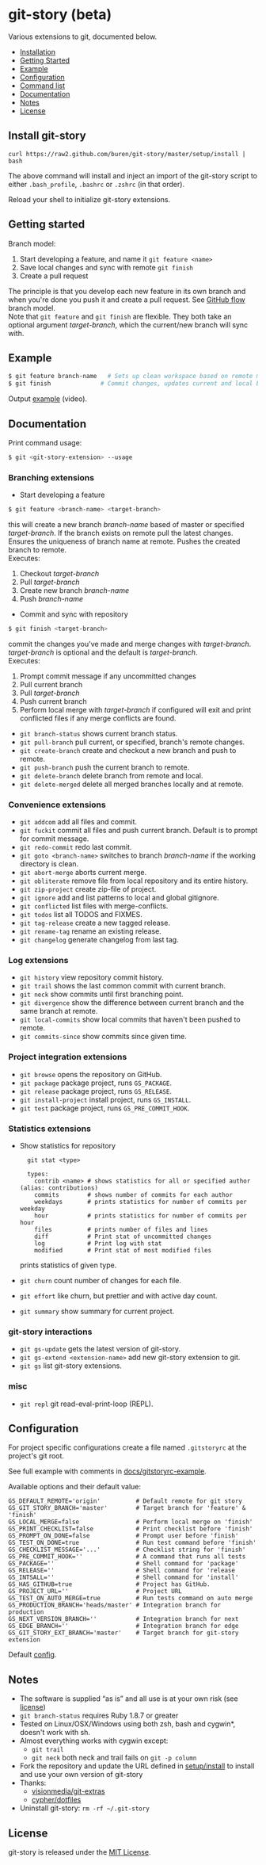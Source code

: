# git-story (beta)

Various extensions to git, documented below.


* [Installation](#install-git-story)
* [Getting Started](#getting-started)
* [Example](#example)
* [Configuration](#configuration)
* [Command list](#command-list)
* [Documentation](#documentation)
* [Notes](#notes)
* [License](#license)

## Install git-story

    curl https://raw2.github.com/buren/git-story/master/setup/install | bash
The above command will install and inject an import of the git-story script to either `.bash_profile`, `.bashrc` or `.zshrc` (in that order).

Reload your shell to initialize git-story extensions.

## Getting started


Branch model:

1. Start developing a feature, and name it `git feature <name>`
2. Save local changes and sync with remote `git finish`
3. Create a pull request

The principle is that you develop each new feature in its own branch and when
you're done you push it and create a pull request. See [GitHub flow](http://scottchacon.com/2011/08/31/github-flow.html) branch model.  
Note that `git feature` and `git finish` are flexible. They both take an optional argument _target-branch_, which the current/new branch will sync with.

## Example
```bash
$ git feature branch-name   # Sets up clean workspace based on remote master.
$ git finish              # Commit changes, updates current and local branch.
```
Output [example](http://showterm.io/f25fff6593f82dcdab7d1) (video).

## Documentation

Print command usage:
```bash
$ git <git-story-extension> --usage
```
### Branching extensions
* Start developing a feature
```bash
$ git feature <branch-name> <target-branch>
```
this will create a new branch _branch-name_ based of master or specified _target-branch_. If the branch exists on remote pull the latest changes. Ensures the uniqueness of branch name at remote. Pushes the created branch to remote.  
Executes:
  1. Checkout _target-branch_
  2. Pull _target-branch_
  3. Create new branch _branch-name_
  4. Push _branch-name_
* Commit and sync with repository
```bash
$ git finish <target-branch>
```
commit the changes you've made and merge changes with _target-branch_.
_target-branch_ is optional and the default is _target-branch_.  
Executes:
  1. Prompt commit message if any uncommitted changes
  2. Pull current branch
  3. Pull _target-branch_
  4. Push current branch
  5. Perform local merge with _target-branch_ if configured
will exit and print conflicted files if any merge conflicts are found.
* `git branch-status` shows current branch status.
* `git pull-branch` pull current, or specified, branch's remote changes.
* `git create-branch` create and checkout a new branch and push to remote.
* `git push-branch` push the current branch to remote.
* `git delete-branch` delete branch from remote and local.
* `git delete-merged` delete all merged branches locally and at remote.


### Convenience extensions
* `git addcom` add all files and commit.
* `git fuckit` commit all files and push current branch. Default is to prompt for commit message.
* `git redo-commit` redo last commit.
* `git goto <branch-name>` switches to branch _branch-name_ if the working directory is clean.
* `git abort-merge` aborts current merge.
* `git obliterate` remove file from local repository and its entire history.
* `git zip-project` create zip-file of project.
* `git ignore` add and list patterns to local and global gitignore.
* `git conflicted` list files with merge-conflicts.
* `git todos` list all TODOS and FIXMES.
* `git tag-release` create a new tagged release.
* `git rename-tag` rename an existing release.
* `git changelog` generate changelog from last tag.

### Log extensions
* `git history` view repository commit history.
* `git trail` shows the last common commit with current branch.
* `git neck` show commits until first branching point.
* `git divergence` show the difference between current branch and the same branch at remote.
* `git local-commits` show local commits that haven't been pushed to remote.
* `git commits-since` show commits since given time.

### Project integration extensions
* `git browse`  opens the repository on GitHub.
* `git package` package project, runs `GS_PACKAGE`.
* `git release` package project, runs `GS_RELEASE`.
* `git install-project` install project, runs `GS_INSTALL`.
* `git test`    package project, runs `GS_PRE_COMMIT_HOOK`.

### Statistics extensions
* Show statistics for repository

        git stat <type>

        types:
          contrib <name> # shows statistics for all or specified author (alias: contributions)
          commits        # shows number of commits for each author
          weekdays       # prints statistics for number of commits per weekday
          hour           # prints statistics for number of commits per hour
          files          # prints number of files and lines
          diff           # Print stat of uncommitted changes
          log            # Print log with stat
          modified       # Print stat of most modified files

  prints statistics of given type.
* `git churn` count number of changes for each file.
* `git effort` like churn, but prettier and with active day count.
* `git summary` show summary for current project.

### git-story interactions
* `git gs-update` gets the latest version of git-story.
* `git gs-extend <extension-name>` add new git-story extension to git.
* `git gs` list git-story extensions.

### misc
* `git repl` git read-eval-print-loop (REPL).


## Configuration
For project specific configurations create a file named `.gitstoryrc` at the project's git root.

See full example with comments in [docs/gitstoryrc-example](https://github.com/buren/git-story/blob/master/docs/gitstoryrc-example).

Available options and their default value:

    GS_DEFAULT_REMOTE='origin'          # Default remote for git story
    GS_GIT_STORY_BRANCH='master'        # Target branch for 'feature' & 'finish'
    GS_LOCAL_MERGE=false                # Perform local merge on 'finish'
    GS_PRINT_CHECKLIST=false            # Print checklist before 'finish'
    GS_PROMPT_ON_DONE=false             # Prompt user before 'finish'
    GS_TEST_ON_DONE=true                # Run test command before 'finish'
    GS_CHECKLIST_MESSAGE='...'          # Checklist string for 'finish'
    GS_PRE_COMMIT_HOOK=''               # A command that runs all tests
    GS_PACKAGE=''                       # Shell command for 'package'
    GS_RELEASE=''                       # Shell command for 'release
    GS_INTSALL=''                       # Shell command for 'install'
    GS_HAS_GITHUB=true                  # Project has GitHub.
    GS_PROJECT_URL=''                   # Project URL
    GS_TEST_ON_AUTO_MERGE=true          # Run tests command on auto merge
    GS_PRODUCTION_BRANCH='heads/master' # Integration branch for production
    GS_NEXT_VERSION_BRANCH=''           # Integration branch for next
    GS_EDGE_BRANCH=''                   # Integration branch for edge
    GS_GIT_STORY_EXT_BRANCH='master'    # Target branch for git-story extension
Default [config](https://github.com/buren/git-story/blob/master/config).

## Notes
* The software is supplied “as is” and all use is at your own risk (see [license](https://github.com/buren/git-story/blob/master/LICENSE))
* `git branch-status` requires Ruby 1.8.7 or greater
* Tested on Linux/OSX/Windows using both zsh, bash and cygwin*, doesn't work with sh.
* Almost everything works with cygwin except:
  * `git trail`
  * `git neck` both neck and trail fails on `git -p column`
* Fork the repository and update the URL defined in [setup/install](https://github.com/buren/git-story/blob/master/setup/install#L2) to install and use your own version of git-story
* Thanks:
  * [visionmedia/git-extras](https://github.com/visionmedia/git-extras)
  * [cypher/dotfiles](https://github.com/cypher/dotfiles)
* Uninstall git-story: `rm -rf ~/.git-story`


## License
git-story is released under the [MIT License](https://github.com/buren/git-story/blob/master/LICENSE).
